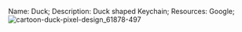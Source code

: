 Name: Duck;
Description: Duck shaped Keychain;
Resources: Google;
![cartoon-duck-pixel-design_61878-497](https://user-images.githubusercontent.com/72489382/110215493-c9367580-7eb2-11eb-9241-b84c7ce20b7b.jpg)
